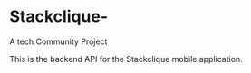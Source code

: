 # Stackclique-
A tech Community Project 

This is the backend API for the Stackclique mobile application.
